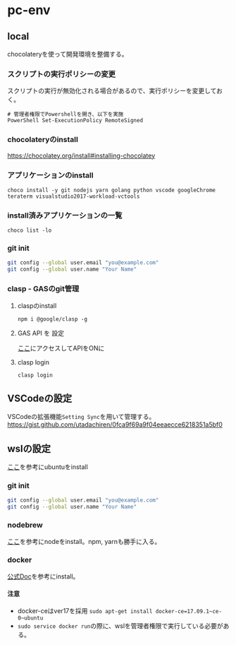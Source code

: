 # pc-env

## local

chocolateryを使って開発環境を整備する。

### スクリプトの実行ポリシーの変更

スクリプトの実行が無効化される場合があるので、実行ポリシーを変更しておく。

```
# 管理者権限でPowershellを開き、以下を実施
PowerShell Set-ExecutionPolicy RemoteSigned
```

### chocolateryのinstall

https://chocolatey.org/install#installing-chocolatey

### アプリケーションのinstall

`choco install -y git nodejs yarn golang python vscode googleChrome teraterm visualstudio2017-workload-vctools`

### install済みアプリケーションの一覧

`choco list -lo`

### git init

```bash
git config --global user.email "you@example.com"
git config --global user.name "Your Name"
```

### clasp - GASのgit管理

1. claspのinstall

    ```
    npm i @google/clasp -g
    ```

2. GAS API を 設定

    [ここ](https://script.google.com/home/usersettings)にアクセスしてAPIをONに

3. clasp login

    ```
    clasp login
    ```

## VSCodeの設定

VSCodeの拡張機能`Setting Sync`を用いて管理する。
https://gist.github.com/utadachiren/0fca9f69a9f04eeaecce6218351a5bf0

## wslの設定

[ここ](https://simplestar-tech.hatenablog.com/entry/2019/10/14/101551)を参考にubuntuをinstall

### git init

```bash
git config --global user.email "you@example.com"
git config --global user.name "Your Name"
```

### nodebrew

[ここ](https://www.kimoton.com/entry/20190215/1550166179)を参考にnodeをinstall。npm, yarnも勝手に入る。

### docker

[公式Doc](https://docs.docker.com/v17.06/engine/installation/linux/docker-ce/ubuntu/#install-using-the-convenience-script)を参考にinstall。

#### 注意

* docker-ceはver17を採用 `sudo apt-get install docker-ce=17.09.1~ce-0~ubuntu`
* `sudo service docker run`の際に、wslを管理者権限で実行している必要がある。
